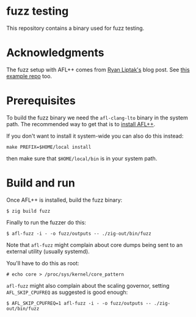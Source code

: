 # fuzz testing

This repository contains a binary used for fuzz testing.

# Acknowledgments

The fuzz setup with AFL++ comes from [Ryan Liptak's](https://www.ryanliptak.com/blog/fuzzing-zig-code/) blog post. See [this example repo](https://github.com/squeek502/zig-fuzzing-example) too.

# Prerequisites

To build the fuzz binary we need the `afl-clang-lto` binary in the system path.
The recommended way to get that is to [install AFL++](https://github.com/AFLplusplus/AFLplusplus/blob/stable/docs/INSTALL.md).

If you don't want to install it system-wide you can also do this instead:
```
make PREFIX=$HOME/local install
```
then make sure that `$HOME/local/bin` is in your system path.

# Build and run

Once AFL++ is installed, build the fuzz binary:
```
$ zig build fuzz
```

Finally to run the fuzzer do this:
```
$ afl-fuzz -i - -o fuzz/outputs -- ./zig-out/bin/fuzz
```

Note that `afl-fuzz` might complain about core dumps being sent to an external utility (usually systemd).

You'll have to do this as root:
```
# echo core > /proc/sys/kernel/core_pattern
```

`afl-fuzz` might also complain about the scaling governor, setting `AFL_SKIP_CPUFREQ` as suggested is good enough:
```
$ AFL_SKIP_CPUFREQ=1 afl-fuzz -i - -o fuzz/outputs -- ./zig-out/bin/fuzz
```

